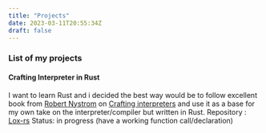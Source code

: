 ```yaml
---
title: "Projects"
date: 2023-03-11T20:55:34Z
draft: false
---
```



### List of my projects

#### Crafting Interpreter in Rust

I want to learn Rust and i decided the best way would be to follow excellent book from [Robert Nystrom](https://journal.stuffwithstuff.com/)
on [Crafting interpreters](https://craftinginterpreters.com/) and use it as a base for my own take on the interpreter/compiler but written in Rust.
Repository : [Lox-rs](https://github.com/jakub-szczepaniak/lox-rs)
Status: in progress (have a working function call/declaration)